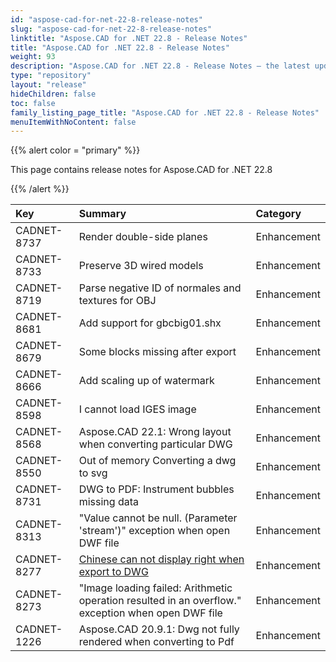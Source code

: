 ```yaml
---
id: "aspose-cad-for-net-22-8-release-notes"
slug: "aspose-cad-for-net-22-8-release-notes"
linktitle: "Aspose.CAD for .NET 22.8 - Release Notes"
title: "Aspose.CAD for .NET 22.8 - Release Notes"
weight: 93
description: "Aspose.CAD for .NET 22.8 - Release Notes – the latest updates and fixes."
type: "repository"
layout: "release"
hideChildren: false
toc: false
family_listing_page_title: "Aspose.CAD for .NET 22.8 - Release Notes"
menuItemWithNoContent: false
---
```


{{% alert color = "primary" %}}

This page contains release notes for Aspose.CAD for .NET 22.8

{{% /alert %}}


|**Key**|**Summary**|**Category**|
| :- | :- | :- |
| CADNET-8737 | Render double-side planes | Enhancement |
| CADNET-8733 | Preserve 3D wired models | Enhancement |
| CADNET-8719 | Parse negative ID of normales and textures for OBJ | Enhancement |
| CADNET-8681 | Add support for gbcbig01.shx | Enhancement |
| CADNET-8679 | Some blocks missing after export | Enhancement |
| CADNET-8666 | Add scaling up of watermark | Enhancement |
| CADNET-8598 | I cannot load IGES image | Enhancement |
| CADNET-8568 | Aspose.CAD 22.1: Wrong layout when converting particular DWG | Enhancement |
| CADNET-8550 | Out of memory Converting a dwg to svg | Enhancement |
| CADNET-8731 | DWG to PDF: Instrument bubbles missing data | Enhancement |
| CADNET-8313 | "Value cannot be null. (Parameter 'stream')" exception when open DWF file | Enhancement |
| CADNET-8277 | [Chinese can not display right when export to DWG](https://forum.aspose.com/t/chinese-can-not-display-right-when-export-to-dwg/222471) | Enhancement |
| CADNET-8273 | "Image loading failed: Arithmetic operation resulted in an overflow." exception when open DWF file | Enhancement |
| CADNET-1226 | Aspose.CAD 20.9.1: Dwg not fully rendered when converting to Pdf | Enhancement |
